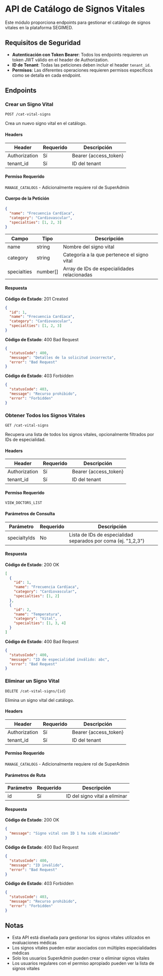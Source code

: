 # API de Catálogo de Signos Vitales

Este módulo proporciona endpoints para gestionar el catálogo de signos vitales en la plataforma SEGIMED.

## Requisitos de Seguridad

- **Autenticación con Token Bearer**: Todos los endpoints requieren un token JWT válido en el header de Authorization.
- **ID de Tenant**: Todas las peticiones deben incluir el header `tenant_id`.
- **Permisos**: Las diferentes operaciones requieren permisos específicos como se detalla en cada endpoint.

## Endpoints

### Crear un Signo Vital

```http
POST /cat-vital-signs
```

Crea un nuevo signo vital en el catálogo.

#### Headers

| Header        | Requerido | Descripción            |
|---------------|-----------|------------------------|
| Authorization | Sí        | Bearer {access_token}  |
| tenant_id     | Sí        | ID del tenant          |

#### Permiso Requerido

`MANAGE_CATALOGS` - Adicionalmente requiere rol de SuperAdmin

#### Cuerpo de la Petición

```json
{
  "name": "Frecuencia Cardíaca",
  "category": "Cardiovascular",
  "specialties": [1, 2, 3]
}
```

| Campo       | Tipo     | Descripción                                      |
|-------------|----------|--------------------------------------------------|
| name        | string   | Nombre del signo vital                           |
| category    | string   | Categoría a la que pertenece el signo vital      |
| specialties | number[] | Array de IDs de especialidades relacionadas      |

#### Respuesta

**Código de Estado**: 201 Created

```json
{
  "id": 1,
  "name": "Frecuencia Cardíaca",
  "category": "Cardiovascular",
  "specialties": [1, 2, 3]
}
```

**Código de Estado**: 400 Bad Request

```json
{
  "statusCode": 400,
  "message": "Detalles de la solicitud incorrecta",
  "error": "Bad Request"
}
```

**Código de Estado**: 403 Forbidden

```json
{
  "statusCode": 403,
  "message": "Recurso prohibido",
  "error": "Forbidden"
}
```

### Obtener Todos los Signos Vitales

```http
GET /cat-vital-signs
```

Recupera una lista de todos los signos vitales, opcionalmente filtrados por IDs de especialidad.

#### Headers

| Header        | Requerido | Descripción            |
|---------------|-----------|------------------------|
| Authorization | Sí        | Bearer {access_token}  |
| tenant_id     | Sí        | ID del tenant          |

#### Permiso Requerido

`VIEW_DOCTORS_LIST`

#### Parámetros de Consulta

| Parámetro    | Requerido | Descripción                                          |
|--------------|-----------|------------------------------------------------------|
| specialtyIds | No        | Lista de IDs de especialidad separados por coma (ej. "1,2,3") |

#### Respuesta

**Código de Estado**: 200 OK

```json
[
  {
    "id": 1,
    "name": "Frecuencia Cardíaca",
    "category": "Cardiovascular",
    "specialties": [1, 2]
  },
  {
    "id": 2,
    "name": "Temperatura",
    "category": "Vital",
    "specialties": [1, 3, 4]
  }
]
```

**Código de Estado**: 400 Bad Request

```json
{
  "statusCode": 400,
  "message": "ID de especialidad inválido: abc",
  "error": "Bad Request"
}
```

### Eliminar un Signo Vital

```http
DELETE /cat-vital-signs/{id}
```

Elimina un signo vital del catálogo.

#### Headers

| Header        | Requerido | Descripción            |
|---------------|-----------|------------------------|
| Authorization | Sí        | Bearer {access_token}  |
| tenant_id     | Sí        | ID del tenant          |

#### Permiso Requerido

`MANAGE_CATALOGS` - Adicionalmente requiere rol de SuperAdmin

#### Parámetros de Ruta

| Parámetro | Requerido | Descripción                     |
|-----------|-----------|----------------------------------|
| id        | Sí        | ID del signo vital a eliminar   |

#### Respuesta

**Código de Estado**: 200 OK

```json
{
  "message": "Signo vital con ID 1 ha sido eliminado"
}
```

**Código de Estado**: 400 Bad Request

```json
{
  "statusCode": 400,
  "message": "ID inválido",
  "error": "Bad Request"
}
```

**Código de Estado**: 403 Forbidden

```json
{
  "statusCode": 403,
  "message": "Recurso prohibido",
  "error": "Forbidden"
}
```

## Notas

- Esta API está diseñada para gestionar los signos vitales utilizados en evaluaciones médicas
- Los signos vitales pueden estar asociados con múltiples especialidades médicas
- Solo los usuarios SuperAdmin pueden crear o eliminar signos vitales
- Los usuarios regulares con el permiso apropiado pueden ver la lista de signos vitales
